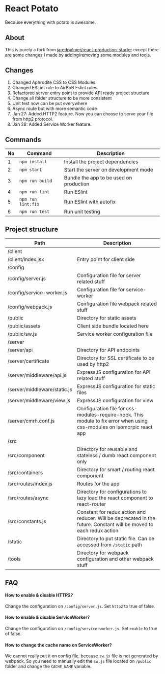 # React Potato

Because everything with potato is awesome.

## About
This is purely a fork from [jaredpalmer/react-production-starter](https://github.com/jaredpalmer/react-production-starter) except there are some changes I made by adding/removing some modules and tools.

## Changes

1. Changed Aphrodite CSS to CSS Modules
2. Changed ESLint rule to AirBnB Eslint rules
3. Refactored server entry point to provide API ready project structure
4. Change all folder structure to be more consistent
5. Unit test now can be put everywhere
6. Async route but with more semantic code
7. Jan 27: Added HTTP2 feature. Now you can choose to serve your file from http2 protocol.
8. Jan 28: Added Service Worker feature.

## Commands
| No | Command            | Description                             |
|----|--------------------|-----------------------------------------|
| 1  | `npm install `     | Install the project dependencies        |
| 2  | `npm start`        | Start the server on development mode    |
| 3  | `npm run build`    | Bundle the app to be used on production |
| 4  | `npm run lint`     | Run ESlint                              |
| 5  | `npm run lint:fix` | Run ESlint with autofix                 |
| 6  | `npm run test`     | Run unit testing                        |


## Project structure
| Path                         | Description                                                                                                             |
|------------------------------|-------------------------------------------------------------------------------------------------------------------------|
| /client                      |                                                                                                                         |
| /client/index.jsx            | Entry point for client side                                                                                             |
| /config                      |                                                                                                                         |
| /config/server.js            | Configuration file for server related stuff                                                                             |
| /config/service-worker.js    | Configuration file for service-worker                                                                                   |
| /config/webpack.js           | Configuration file webpack related stuff                                                                                |
| /public                      | Directory for static assets                                                                                             |
| /public/assets               | Client side bundle located here                                                                                         |
| /public/sw.js                | Service worker configuration file                                                                                       |
| /server                      |                                                                                                                         |
| /server/api                  | Directory for API endpoints                                                                                             |
| /server/certificate          | Directory for SSL certificate to be used by http2                                                                       |
| /server/middleware/api.js    | ExpressJS configuration for API related stuff                                                                           |
| /server/middleware/static.js | ExpressJS configuration for static files                                                                                |
| /server/middleware/view.js   | ExpressJS configuration for view                                                                                        |
| /server/cmrh.conf.js         | Configuration file for css-modules-require-hook. This module to fix error when using css-modules on isomorpic react app |
| /src                         |                                                                                                                         |
| /src/component               | Directory for reusable and stateless / dumb react component only                                                        |
| /src/containers              | Directory for smart / routing react component                                                                           |
| /src/routes/index.js         | Routes for the app                                                                                                      |
| /src/routes/async            | Directory for configurations to lazy load the react component to react-router                                           |
| /src/constants.js            | Constant for redux action and reducer. Will be deprecated in the future. Constant will be moved to each redux action    |
| /static                      | Directory to put static file. Can be accessed from `/static` path                                                         |
| /tools                       | Directory for webpack configuration and other webpack stuff                                                             |

## FAQ
#### How to enable & disable HTTP2?
Change the configuration on `/config/server.js`. Set `http2` to true of false.

#### How to enable & disable ServiceWorker?
Change the configuration on `/config/service-worker.js`. Set `enable` to true of false.

#### How to change the cache name on ServiceWorker?
We cannot really put it on config file, because `sw.js` file is not generated by webpack. So you need to manually edit the `sw.js` file located on `/public` folder and change the `CACHE_NAME` variable.
